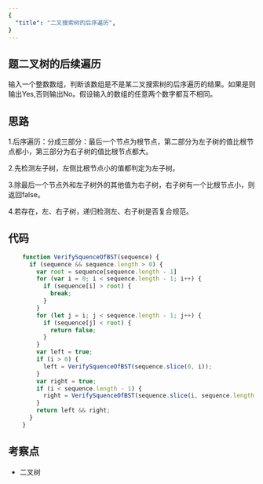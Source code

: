 ```yaml
---
{
  "title": "二叉搜索树的后序遍历",
}
---
```


## 题二叉树的后续遍历

输入一个整数数组，判断该数组是不是某二叉搜索树的后序遍历的结果。如果是则输出Yes,否则输出No。假设输入的数组的任意两个数字都互不相同。

## 思路

1.后序遍历：分成三部分：最后一个节点为根节点，第二部分为左子树的值比根节点都小，第三部分为右子树的值比根节点都大。

2.先检测左子树，左侧比根节点小的值都判定为左子树。

3.除最后一个节点外和左子树外的其他值为右子树，右子树有一个比根节点小，则返回false。

4.若存在，左、右子树，递归检测左、右子树是否复合规范。

## 代码

```js
    function VerifySquenceOfBST(sequence) {
      if (sequence && sequence.length > 0) {
        var root = sequence[sequence.length - 1]
        for (var i = 0; i < sequence.length - 1; i++) {
          if (sequence[i] > root) {
            break;
          }
        }
        for (let j = i; j < sequence.length - 1; j++) {
          if (sequence[j] < root) {
            return false;
          }
        }
        var left = true;
        if (i > 0) {
          left = VerifySquenceOfBST(sequence.slice(0, i));
        }
        var right = true;
        if (i < sequence.length - 1) {
          right = VerifySquenceOfBST(sequence.slice(i, sequence.length - 1));
        }
        return left && right;
      }
    }
```

## 考察点

- 二叉树